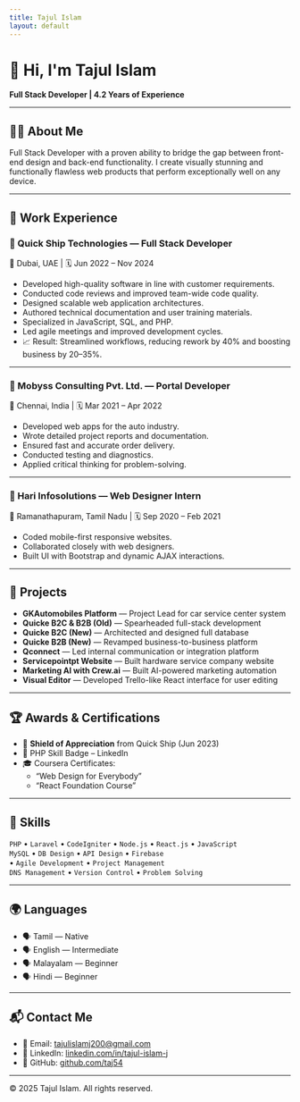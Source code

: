 ```yaml
---
title: Tajul Islam
layout: default
---
```


# 👋 Hi, I'm Tajul Islam  
**Full Stack Developer | 4.2 Years of Experience**

---

## 🧑‍💻 About Me

Full Stack Developer with a proven ability to bridge the gap between front-end design and back-end functionality. I create visually stunning and functionally flawless web products that perform exceptionally well on any device.

---

## 💼 Work Experience

### 🔹 Quick Ship Technologies — Full Stack Developer  
📍 Dubai, UAE | 🗓️ Jun 2022 – Nov 2024  
- Developed high-quality software in line with customer requirements.  
- Conducted code reviews and improved team-wide code quality.  
- Designed scalable web application architectures.  
- Authored technical documentation and user training materials.  
- Specialized in JavaScript, SQL, and PHP.  
- Led agile meetings and improved development cycles.  
- 📈 Result: Streamlined workflows, reducing rework by 40% and boosting business by 20–35%.

---

### 🔹 Mobyss Consulting Pvt. Ltd. — Portal Developer  
📍 Chennai, India | 🗓️ Mar 2021 – Apr 2022  
- Developed web apps for the auto industry.  
- Wrote detailed project reports and documentation.  
- Ensured fast and accurate order delivery.  
- Conducted testing and diagnostics.  
- Applied critical thinking for problem-solving.

---

### 🔹 Hari Infosolutions — Web Designer Intern  
📍 Ramanathapuram, Tamil Nadu | 🗓️ Sep 2020 – Feb 2021  
- Coded mobile-first responsive websites.  
- Collaborated closely with web designers.  
- Built UI with Bootstrap and dynamic AJAX interactions.

---

## 🌟 Projects

- **GKAutomobiles Platform** — Project Lead for car service center system  
- **Quicke B2C & B2B (Old)** — Spearheaded full-stack development  
- **Quicke B2C (New)** — Architected and designed full database  
- **Quicke B2B (New)** — Revamped business-to-business platform  
- **Qconnect** — Led internal communication or integration platform  
- **Servicepointpt Website** — Built hardware service company website  
- **Marketing AI with Crew.ai** — Built AI-powered marketing automation  
- **Visual Editor** — Developed Trello-like React interface for user editing

---

## 🏆 Awards & Certifications

- 🥇 **Shield of Appreciation** from Quick Ship (Jun 2023)  
- 🧩 PHP Skill Badge – LinkedIn  
- 🎓 Coursera Certificates:
  - “Web Design for Everybody”  
  - “React Foundation Course”

---

## 🧠 Skills

`PHP` • `Laravel` • `CodeIgniter` • `Node.js` • `React.js` • `JavaScript`  
`MySQL` • `DB Design` • `API Design` • `Firebase`  
 • `Agile Development` • `Project Management`  
`DNS Management` • `Version Control` • `Problem Solving`

---

## 🌍 Languages

- 🗣️ Tamil — Native  
- 🗣️ English — Intermediate  
- 🗣️ Malayalam — Beginner  
- 🗣️ Hindi — Beginner  

---

## 📬 Contact Me

- 📧 Email: [tajulislamj200@gmail.com](mailto:tajulislamj200@gmail.com)  
- 🔗 LinkedIn: [linkedin.com/in/tajul-islam-j](https://www.linkedin.com/in/tajul-islam-j)  
- 🐙 GitHub: [github.com/taj54](https://github.com/taj54)

---

© 2025 Tajul Islam. All rights reserved.
